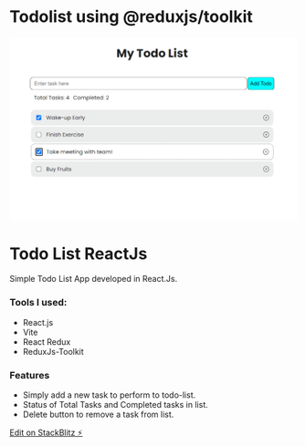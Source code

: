 # Todolist using @reduxjs/toolkit

![app-image](./screenshots/img_two.png)

# Todo List ReactJs

Simple Todo List App developed in React.Js.

### Tools I used:

- React.js
- Vite
- React Redux
- ReduxJs-Toolkit

### Features

- Simply add a new task to perform to todo-list.
- Status of Total Tasks and Completed tasks in list.
- Delete button to remove a task from list.

[Edit on StackBlitz ⚡️](https://stackblitz.com/edit/vitejs-vite-xkp9fp)
